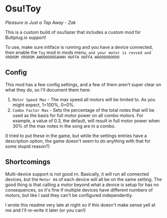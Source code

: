 # Osu!Toy

*Pleasure is Just a Tap Away - Zak*

This is a custom build of osu!lazer that includes a custom mod for Buttplug.io support!

To use, make sure intiface is running and you have a device connected, then enable the `Toy` mod in mods menu, `and your motor is revved and VROOOM VROOOM AWOOOOOOGAHHH HUFFA HUFFA WAOOOOOOOOO`

## Config
This mod has a few config settings, and a few of them aren't super clear on what they do, so I'll document them here:

1. `Motor Speed Max` - The max speed all motors will be limited to. As you might expect, 1=100%, 0=0%.
2. `Combo Factor Max` - Sets the percentage of the total notes that will be used as the basis for full motor power on all combo motors. For example, a value of 0.3, the default, will result in full motor power when 30% of the max notes in the song are in a combo.

(I tried to put these in the game, but while the settings entries have a description option, the game doesn't seem to do anything with that for some stupid reason?)


## Shortcomings
Multi-device support is not good rn. Basically, it will run all connected devices, but the `Motor 0`s of each device will all be on the same setting. The good thing is that calling a motor beyond what a device is setup for has no consequences, so it's fine if multiple devices have different numbers of motors, but like I said they can't be configured independently.

I wrote this readme very late at night so if this doesn't make sense yell at me and I'll re-write it later (or you can!)